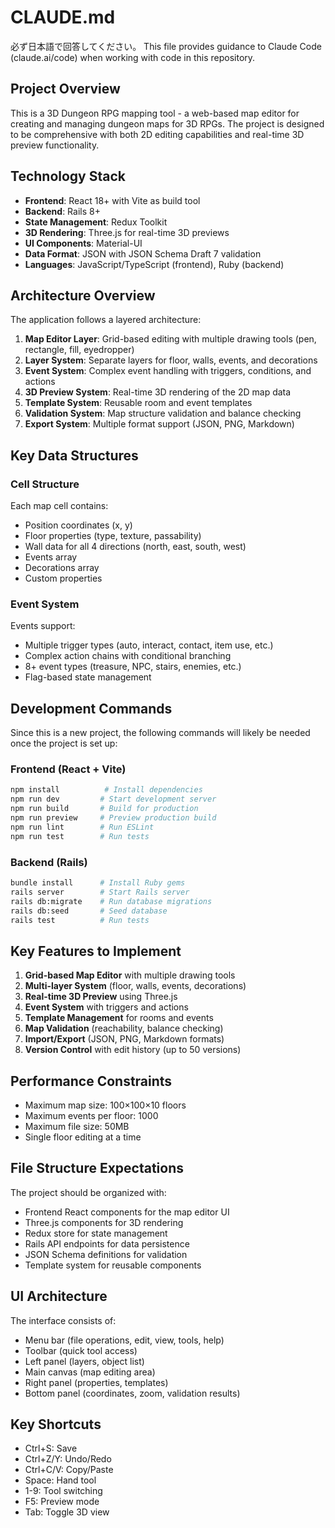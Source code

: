 # CLAUDE.md
必ず日本語で回答してください。
This file provides guidance to Claude Code (claude.ai/code) when working with code in this repository.

## Project Overview

This is a 3D Dungeon RPG mapping tool - a web-based map editor for creating and managing dungeon maps for 3D RPGs. The project is designed to be comprehensive with both 2D editing capabilities and real-time 3D preview functionality.

## Technology Stack

- **Frontend**: React 18+ with Vite as build tool
- **Backend**: Rails 8+
- **State Management**: Redux Toolkit
- **3D Rendering**: Three.js for real-time 3D previews
- **UI Components**: Material-UI
- **Data Format**: JSON with JSON Schema Draft 7 validation
- **Languages**: JavaScript/TypeScript (frontend), Ruby (backend)

## Architecture Overview

The application follows a layered architecture:

1. **Map Editor Layer**: Grid-based editing with multiple drawing tools (pen, rectangle, fill, eyedropper)
2. **Layer System**: Separate layers for floor, walls, events, and decorations
3. **Event System**: Complex event handling with triggers, conditions, and actions
4. **3D Preview System**: Real-time 3D rendering of the 2D map data
5. **Template System**: Reusable room and event templates
6. **Validation System**: Map structure validation and balance checking
7. **Export System**: Multiple format support (JSON, PNG, Markdown)

## Key Data Structures

### Cell Structure
Each map cell contains:
- Position coordinates (x, y)
- Floor properties (type, texture, passability)
- Wall data for all 4 directions (north, east, south, west)
- Events array
- Decorations array
- Custom properties

### Event System
Events support:
- Multiple trigger types (auto, interact, contact, item use, etc.)
- Complex action chains with conditional branching
- 8+ event types (treasure, NPC, stairs, enemies, etc.)
- Flag-based state management

## Development Commands

Since this is a new project, the following commands will likely be needed once the project is set up:

### Frontend (React + Vite)
```bash
npm install          # Install dependencies
npm run dev         # Start development server
npm run build       # Build for production
npm run preview     # Preview production build
npm run lint        # Run ESLint
npm run test        # Run tests
```

### Backend (Rails)
```bash
bundle install      # Install Ruby gems
rails server        # Start Rails server
rails db:migrate    # Run database migrations
rails db:seed       # Seed database
rails test          # Run tests
```

## Key Features to Implement

1. **Grid-based Map Editor** with multiple drawing tools
2. **Multi-layer System** (floor, walls, events, decorations)
3. **Real-time 3D Preview** using Three.js
4. **Event System** with triggers and actions
5. **Template Management** for rooms and events
6. **Map Validation** (reachability, balance checking)
7. **Import/Export** (JSON, PNG, Markdown formats)
8. **Version Control** with edit history (up to 50 versions)

## Performance Constraints

- Maximum map size: 100×100×10 floors
- Maximum events per floor: 1000
- Maximum file size: 50MB
- Single floor editing at a time

## File Structure Expectations

The project should be organized with:
- Frontend React components for the map editor UI
- Three.js components for 3D rendering
- Redux store for state management
- Rails API endpoints for data persistence
- JSON Schema definitions for validation
- Template system for reusable components

## UI Architecture

The interface consists of:
- Menu bar (file operations, edit, view, tools, help)
- Toolbar (quick tool access)
- Left panel (layers, object list)
- Main canvas (map editing area)
- Right panel (properties, templates)
- Bottom panel (coordinates, zoom, validation results)

## Key Shortcuts

- Ctrl+S: Save
- Ctrl+Z/Y: Undo/Redo
- Ctrl+C/V: Copy/Paste
- Space: Hand tool
- 1-9: Tool switching
- F5: Preview mode
- Tab: Toggle 3D view